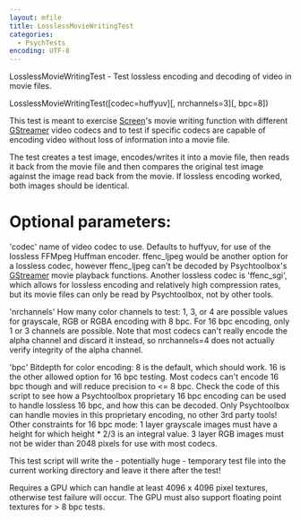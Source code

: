 ```yaml
---
layout: mfile
title: LosslessMovieWritingTest
categories:
  - PsychTests
encoding: UTF-8
---
```


LosslessMovieWritingTest - Test lossless encoding and decoding of video in movie files.

LosslessMovieWritingTest([codec=huffyuv][, nrchannels=3][, bpc=8])

This test is meant to exercise [Screen](/docs/Screen)'s movie writing function with
different [GStreamer](/docs/GStreamer) video codecs and to test if specific codecs are
capable of encoding video without loss of information into a movie file.

The test creates a test image, encodes/writes it into a movie file, then
reads it back from the movie file and then compares the original test
image against the image read back from the movie. If lossless encoding
worked, both images should be identical.

# Optional parameters:

'codec' name of video codec to use. Defaults to huffyuv, for use of the
lossless FFMpeg Huffman encoder. ffenc\_ljpeg would be another option for
a lossless codec, however ffenc\_ljpeg can't be decoded by Psychtoolbox's
[GStreamer](/docs/GStreamer) movie playback functions. Another lossless codec is
'ffenc\_sgi', which allows for lossless encoding and relatively high
compression rates, but its movie files can only be read by Psychtoolbox,
not by other tools.

'nrchannels' How many color channels to test: 1, 3, or 4 are possible
values for grayscale, RGB or RGBA encoding with 8 bpc. For 16 bpc
encoding, only 1 or 3 channels are possible. Note that most codecs can't
really encode the alpha channel and discard it instead, so nrchannels=4
does not actually verify integrity of the alpha channel.

'bpc' Bitdepth for color encoding: 8 is the default, which should work.
16 is the other allowed option for 16 bpc testing. Most codecs can't
encode 16 bpc though and will reduce precision to \<= 8 bpc. Check the
code of this script to see how a Psychtoolbox proprietary 16 bpc encoding
can be used to handle lossless 16 bpc, and how this can be decoded. Only
Psychtoolbox can handle movies in this proprietary encoding, no other 3rd
party tools! Other constraints for 16 bpc mode: 1 layer grayscale images
must have a height for which height \* 2/3 is an integral value. 3 layer
RGB images must not be wider than 2048 pixels for use with most codecs.

This test script will write the - potentially huge - temporary test file
into the current working directory and leave it there after the test!

Requires a GPU which can handle at least 4096 x 4096 pixel textures,
otherwise test failure will occur. The GPU must also support floating
point textures for \> 8 bpc tests.
